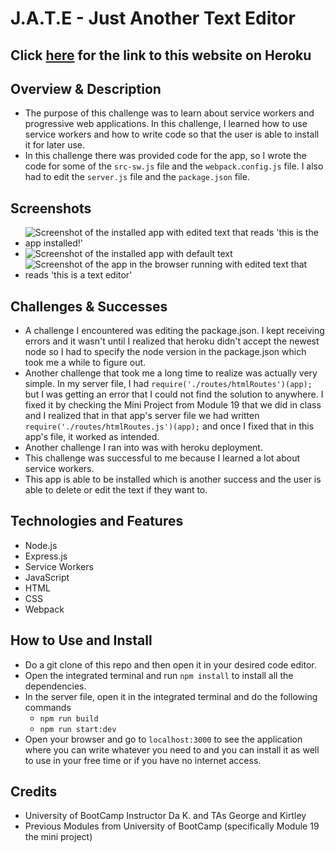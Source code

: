 # J.A.T.E - Just Another Text Editor
## Click [here]( https://pwa-text-editorchal19-3e580cc54b44.herokuapp.com/) for the link to this website on Heroku
## Overview & Description 
- The purpose of this challenge was to learn about service workers and progressive web applications. In this challenge, I learned how to use service workers and how to write code so that the user is able to install it for later use.
- In this challenge there was provided code for the app, so I wrote the code for some of the `src-sw.js` file and the `webpack.config.js` file. I also had to edit the `server.js` file and the `package.json` file.
## Screenshots
- ![Screenshot of the installed app with edited text that reads 'this is the app installed!'](<./readme-images/Screenshot 2023-11-29 at 11.20.22 PM.png>)
- ![Screenshot of the installed app with default text](<./readme-images/Screenshot 2023-11-29 at 11.20.01 PM.png>)
- ![Screenshot of the app in the browser running with edited text that reads 'this is a text editor'](<./readme-images/Screenshot 2023-11-29 at 11.19.50 PM.png>)
## Challenges & Successes
- A challenge I encountered was editing the package.json. I kept receiving errors and it wasn't until I realized that heroku didn't accept the newest node so I had to specify the node version in the package.json which took me a while to figure out.
- Another challenge that took me a long time to realize was actually very simple. In my server file, I had 
`require('./routes/htmlRoutes')(app);`
but I was getting an error that I could not find the solution to anywhere. I fixed it by checking the Mini Project from Module 19 that we did in class and I realized that in that app's server file we had written 
`require('./routes/htmlRoutes.js')(app);`
and once I fixed that in this app's file, it worked as intended. 
- Another challenge I ran into was with heroku deployment. 
- This challenge was successful to me because I learned a lot about service workers.
- This app is able to be installed which is another success and the user is able to delete or edit the text if they want to.
## Technologies and Features
- Node.js
- Express.js
- Service Workers
- JavaScript 
- HTML
- CSS
- Webpack
## How to Use and Install
- Do a git clone of this repo and then open it in your desired code editor.
- Open the integrated terminal and run `npm install` to install all the dependencies.
- In the server file, open it in the integrated terminal and do the following commands
    + `npm run build`
    + `npm run start:dev`
- Open your browser and go to `localhost:3000` to see the application where you can write whatever you need to and you can install it as well to use in your free time or if you have no internet access.
## Credits
- University of BootCamp Instructor Da K. and TAs George and Kirtley
- Previous Modules from University of BootCamp (specifically Module 19 the mini project) 